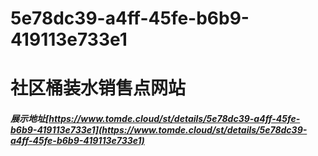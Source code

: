# 5e78dc39-a4ff-45fe-b6b9-419113e733e1
# 社区桶装水销售点网站
##### 展示地址[https://www.tomde.cloud/st/details/5e78dc39-a4ff-45fe-b6b9-419113e733e1](https://www.tomde.cloud/st/details/5e78dc39-a4ff-45fe-b6b9-419113e733e1)